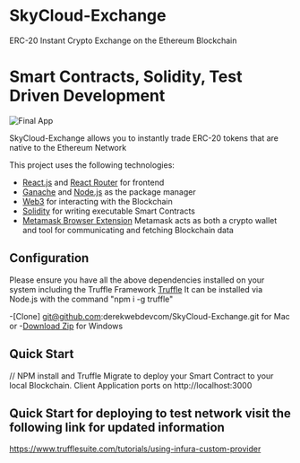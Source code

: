 # SkyCloud-Exchange
ERC-20 Instant Crypto Exchange on the Ethereum Blockchain 
# Smart Contracts, Solidity, Test Driven Development

![Final App](https://github.com/derekwebdevcom/SkyCloud-Exchange/blob/master/sky.gif)

SkyCloud-Exchange allows you to instantly trade ERC-20 tokens that are native to the Ethereum Network 

This project uses the following technologies:

- [React.js](https://reactjs.org) and [React Router](https://reacttraining.com/react-router/) for frontend
- [Ganache](https://www.trufflesuite.com/ganache) and [Node.js](https://nodejs.org/en/) as the package manager
- [Web3](https://web3js.readthedocs.io/en/v1.2.11/) for interacting with the Blockchain
- [Solidity](https://solidity.readthedocs.io/en/v0.7.0/) for writing executable Smart Contracts
- [Metamask Browser Extension](https://metamask.io/) Metamask acts as both a crypto wallet and tool for communicating and fetching Blockchain data


## Configuration

Please ensure you have all the above dependencies installed on your system including the Truffle Framework [Truffle](https://www.trufflesuite.com/)
It can be installed via Node.js with the command "npm i -g truffle"


-[Clone] git@github.com:derekwebdevcom/SkyCloud-Exchange.git for Mac or
-[Download Zip](https://github.com/derekwebdevcom/SkyCloud-Exchange/archive/master.zip) for Windows

## Quick Start

// NPM install and Truffle Migrate to deploy your Smart Contract to your local Blockchain. Client Application ports on
 http://localhost:3000
## Quick Start for deploying to test network visit the following link for updated information

 https://www.trufflesuite.com/tutorials/using-infura-custom-provider
